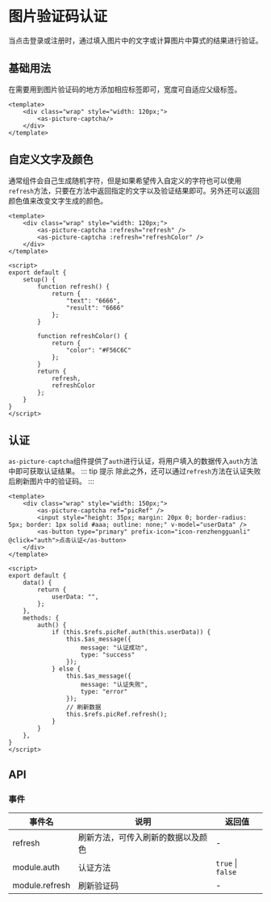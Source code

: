 # 图片验证码认证
当点击登录或注册时，通过填入图片中的文字或计算图片中算式的结果进行验证。
## 基础用法
在需要用到图片验证码的地方添加相应标签即可，宽度可自适应父级标签。

<CodeRun auto>

```vue
<template>
    <div class="wrap" style="width: 120px;">
        <as-picture-captcha/>
    </div>
</template>
```

</CodeRun>

## 自定义文字及颜色
通常组件会自己生成随机字符，但是如果希望传入自定义的字符也可以使用`refresh`方法，只要在方法中返回指定的文字以及验证结果即可。另外还可以返回颜色值来改变文字生成的颜色。

<CodeRun auto>

```vue
<template>
    <div class="wrap" style="width: 120px;">
        <as-picture-captcha :refresh="refresh" />
        <as-picture-captcha :refresh="refreshColor" />
    </div>
</template>

<script>
export default {
    setup() {
        function refresh() {
            return {
                "text": "6666",
                "result": "6666"
            };
        }

        function refreshColor() {
            return {
                "color": "#F56C6C"
            };
        }
        return {
            refresh,
            refreshColor
        };
    }
}
</script>
```

</CodeRun>

## 认证
`as-picture-captcha`组件提供了`auth`进行认证，将用户填入的数据传入`auth`方法中即可获取认证结果。
::: tip 提示
除此之外，还可以通过`refresh`方法在认证失败后刷新图片中的验证码。
:::

<CodeRun auto>

```vue
<template>
    <div class="wrap" style="width: 150px;">
        <as-picture-captcha ref="picRef" />
        <input style="height: 35px; margin: 20px 0; border-radius: 5px; border: 1px solid #aaa; outline: none;" v-model="userData" />
        <as-button type="primary" prefix-icon="icon-renzhengguanli" @click="auth">点击认证</as-button>
    </div>
</template>

<script>
export default {
    data() {
        return {
            userData: "",
        };
    },
    methods: {
        auth() {
            if (this.$refs.picRef.auth(this.userData)) {
                this.$as_message({
                    message: "认证成功",
                    type: "success"
                });
            } else {
                this.$as_message({
                    message: "认证失败",
                    type: "error"
                });
                // 刷新数据
                this.$refs.picRef.refresh();
            }
        }
    },
}
</script>
```

</CodeRun>

## API

### 事件
| 事件名  | 说明             | 返回值 |
| ------- | ---------------- | ------ |
| refresh | 刷新方法，可传入刷新的数据以及颜色 | -   |
| module.auth | 认证方法 | `true` \| `false` |
| module.refresh | 刷新验证码 | - |

<script setup>
    import {onMounted} from "vue";
    import {initPage} from "../../../.vitepress/theme/customer";


    onMounted(() => {
        initPage();
    });
</script>
